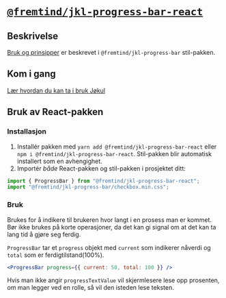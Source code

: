 # [`@fremtind/jkl-progress-bar-react`](https://fremtind.github.io/jokul/progress-bar-react/documentation/ProgessBar/)

## Beskrivelse

[Bruk og prinsipper](https://fremtind.github.io/jokul/progress-bar-react/documentation/ProgessBar/) er beskrevet i `@fremtind/jkl-progress-bar` stil-pakken.

## Kom i gang

[Lær hvordan du kan ta i bruk Jøkul](https://fremtind.github.io/jokul/developer/getting-started/)

## Bruk av React-pakken

### Installasjon

1. Installér pakken med `yarn add @fremtind/jkl-progress-bar-react` eller `npm i @fremtind/jkl-progress-bar-react`. Stil-pakken blir automatisk installert som en avhengighet.
2. Importér _både_ React-pakken og stil-pakken i prosjektet ditt:

```js
import { ProgressBar } from "@fremtind/jkl-progress-bar-react";
import "@fremtind/jkl-progress-bar/checkbox.min.css";
```

### Bruk

Brukes for å indikere til brukeren hvor langt i en prosess man er kommet. Bør ikke brukes på korte operasjoner, da det kan gi signal om at det kan ta lang tid å gjøre seg ferdig.

`ProgressBar` tar et `progress` objekt med `current` som indikerer nåverdi og `total` som er ferdigtilstand(100%).

```jsx
<ProgressBar progress={{ current: 50, total: 100 }} />
```

Hvis man ikke angir `progressTextValue` vil skjermlesere lese opp prosenten, om man legger ved en rolle, så vil den isteden lese teksten.
